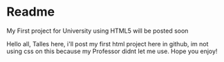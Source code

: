 # Readme
My First project for University using HTML5 will be posted soon

Hello all, Talles here, i'll post my first html project here in github, im not using css on this because my Professor
didnt let me use. Hope you enjoy!
